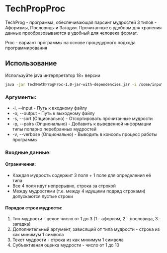 # TechPropProc

TechProg - программа, обеспечивающая парсинг мудростей 3 типов - Афоризмы, Пословицы и Загадки.
Прочитанные в удобном для хранения данные преобразовываются в удобный для человека формат.

Proc - вариант программы на основе процедурного подхода программирования

## Использование

Используйте java интерпретатор 18+ версии

```bash
java -jar TechMethProgProc-1.0-jar-with-dependencies.jar -i /some/input/file -o /some/output/file
```

### Аргументы:

- -i, --input - Путь к входному файлу
- -o, --output - Путь к выходному файлу
- -s, --sort (Опционально) - Отсортировать прочитанные мудрости
- -p, --pairs (Опционально) - Добавить к выведенной информации типы попарно перебранных мудростей
- -v, --verbose (Опционально) - Выводить в консоль процесс работы программы

### Входные данные:

#### Ограничения:

- Каждая мудрость содержит 3 поля + 1 поле для определения её типа
- Все 4 поля идут непрерывно, строка за строкой
- Между мудростями (т.е. между 4 идущими подряд строками) допускаются пустые строки

#### Порядок строк мудрости:

1) Тип мудрости - целое число от 1 до 3 (1 - афоризм, 2 - пословица, 3 - загадка)
2) Дополнительный аргумент, зависящий от типа мудрости - строка из как минимум 1 символа
3) Текст мудрости - строка из как минимум 1 символа
4) Субъективная оценка мудрости - число от 1 до 10
